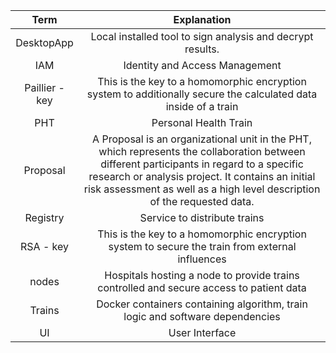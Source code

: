 

|      Term      |                                                                                                                                Explanation                                                                                                                                 |
|:--------------:|:--------------------------------------------------------------------------------------------------------------------------------------------------------------------------------------------------------------------------------------------------------------------------:|
|       DesktopApp       |                                                                                                                               Local installed tool to sign analysis and decrypt results.                                                                                                                               |
|      IAM       |                                                                                                                       Identity and Access Management                                                                                                                       |
| Paillier - key |                                                                              This is the key to a homomorphic encryption system to additionally secure the calculated data inside of a train                                                                               |
|      PHT       |                                                                                                                           Personal Health Train                                                                                                                            |
|    Proposal    | A Proposal is an organizational unit in the PHT, which represents the collaboration between different participants in regard to a specific research or analysis project. It contains an initial risk assessment as well as a high level description of the requested data. |
|    Registry    |                                                                                                                        Service to distribute trains                                                                                                                        |
|   RSA - key    |                                                                                      This is the key to a homomorphic encryption system to secure the train from external influences                                                                                       |
|    nodes    |                                                                                         Hospitals hosting a node to provide trains controlled and secure access to patient data                                                                                         |
|     Trains     |                                                                                               Docker containers containing algorithm, train logic and software dependencies                                                                                                |
|       UI       |                                                                                                                               User Interface                                                                                                                               |


